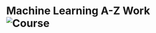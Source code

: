 Machine Learning A-Z Work     ![Course](https://img.shields.io/badge/Udemy%20Course%20Work-Tyler%20Brown-brightgreen.svg)
======================
